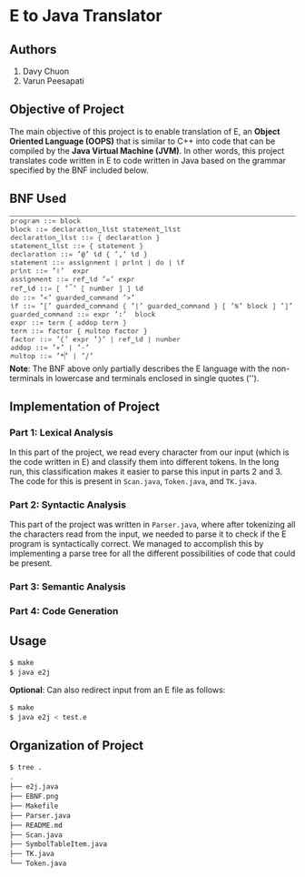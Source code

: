 # E to Java Translator

## Authors
1. Davy Chuon
2. Varun Peesapati

## Objective of Project
The main objective of this project is to enable translation of E, an **Object
Oriented Language (OOPS)** that is similar to C++ into code that can be compiled
by the **Java Virtual Machine (JVM)**. In other words, this project translates
code written in E to code written in Java based on the grammar specified by the
BNF included below.

## BNF Used
![EBNF](EBNF.png)  
**Note**: The BNF above only partially describes the E language with the non-
terminals in lowercase and terminals enclosed in single quotes ('').

## Implementation of Project

### Part 1: Lexical Analysis
In this part of the project, we read every character from our input (which is
the code written in E) and classify them into different tokens. In the long run,
this classification makes it easier to parse this input in parts 2 and 3. The
code for this is present in `Scan.java`, `Token.java`, and `TK.java`.

### Part 2: Syntactic Analysis
This part of the project was written in `Parser.java`, where after tokenizing
all the characters read from the input, we needed to parse it to check if the E
program is syntactically correct. We managed to accomplish this by implementing
a parse tree for all the different possibilities of code that could be present.

### Part 3: Semantic Analysis

### Part 4: Code Generation

## Usage
``` sh
$ make
$ java e2j
```
**Optional**: Can also redirect input from an E file as follows:
``` sh
$ make
$ java e2j < test.e
```

## Organization of Project
``` sh
$ tree .
.
├── e2j.java
├── EBNF.png
├── Makefile
├── Parser.java
├── README.md
├── Scan.java
├── SymbolTableItem.java
├── TK.java
└── Token.java
```